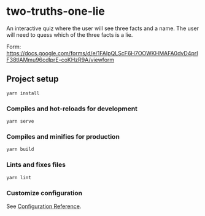 # two-truths-one-lie

An interactive quiz where the user will see three facts and a name. The user will need to quess which of the three facts is a lie.

Form: https://docs.google.com/forms/d/e/1FAIpQLScF6H7OOWKHMAFA0dvD4prIF38tlAMmu96cdlprE-coKHzR9A/viewform 

## Project setup
```
yarn install
```

### Compiles and hot-reloads for development
```
yarn serve
```

### Compiles and minifies for production
```
yarn build
```

### Lints and fixes files
```
yarn lint
```

### Customize configuration
See [Configuration Reference](https://cli.vuejs.org/config/).


